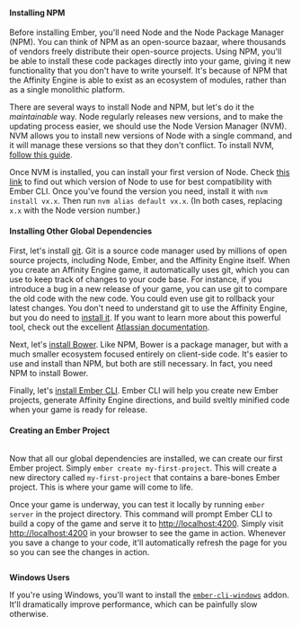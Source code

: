 #### Installing NPM

Before installing Ember, you'll need Node and the Node Package Manager (NPM). You can think of NPM as an open-source bazaar, where thousands of vendors freely distribute their open-source projects. Using NPM, you'll be able to install these code packages directly into your game, giving it new functionality that you don't have to write yourself. It's because of NPM that the Affinity Engine is able to exist as an ecosystem of modules, rather than as a single monolithic platform.

There are several ways to install Node and NPM, but let's do it the *maintainable* way. Node regularly releases new versions, and to make the updating process easier, we should use the Node Version Manager (NVM). NVM allows you to install new versions of Node with a single command, and it will manage these versions so that they don't conflict. To install NVM, [follow this guide](https://github.com/creationix/nvm#install-script).

Once NVM is installed, you can install your first version of Node. Check [this link](https://ember-cli.com/#node) to find out which version of Node to use for best compatibility with Ember CLI. Once you've found the version you need, install it with `nvm install vx.x`. Then run `nvm alias default vx.x`. (In both cases, replacing `x.x` with the Node version number.)

#### Installing Other Global Dependencies

First, let's install [git](https://git-scm.com/book/en/v2/Getting-Started-Installing-Git). Git is a source code manager used by millions of open source projects, including Node, Ember, and the Affinity Engine itself. When you create an Affinity Engine game, it automatically uses git, which you can use to keep track of changes to your code base. For instance, if you introduce a bug in a new release of your game, you can use git to compare the old code with the new code. You could even use git to rollback your latest changes. You don't need to understand git to use the Affinity Engine, but you do need to [install it](https://git-scm.com/book/en/v2/Getting-Started-Installing-Git). If you want to learn more about this powerful tool, check out the excellent [Atlassian documentation](https://www.atlassian.com/git/tutorials/).

Next, let's [install Bower](https://bower.io/#install-bower). Like NPM, Bower is a package manager, but with a much smaller ecosystem focused entirely on client-side code. It's easier to use and install than NPM, but both are still necessary. In fact, you need NPM to install Bower.


Finally, let's [install Ember CLI](https://ember-cli.com/user-guide/#ember-cli). Ember CLI will help you create new Ember projects, generate Affinity Engine directions, and build sveltly minified code when your game is ready for release.

#### Creating an Ember Project

<div class="column small-12 medium-8 small-padding-left-0">

Now that all our global dependencies are installed, we can create our first Ember project. Simply `ember create my-first-project`. This will create a new directory called `my-first-project` that contains a bare-bones Ember project. This is where your game will come to life.

Once your game is underway, you can test it locally by running `ember server` in the project directory. This command will prompt Ember CLI to build a copy of the game and serve it to [http://localhost:4200](http://localhost:4200). Simply visit [http://localhost:4200](http://localhost:4200) in your browser to see the game in action. Whenever you save a change to your code, it'll automatically refresh the page for you so you can see the changes in action.

</div>

<aside class="column small-12 medium-4 aside">

**Windows Users**

If you're using Windows, you'll want to install the [`ember-cli-windows`](https://github.com/felixrieseberg/ember-cli-windows) addon. It'll dramatically improve performance, which can be painfully slow otherwise.

</aside>
